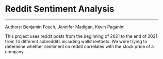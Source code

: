 # Reddit Sentiment Analysis
------------------------------------------------------------------------------------------
Authors: Benjamin Fouch, Jennifer Madigan, Kevin Paganini    

This project uses reddit posts from the beginning of 2021 to the end of 2021 from 14 different subreddits including wallstreetbets. We were trying to determine whether sentiment on reddit correlates with the stock price of a company.

